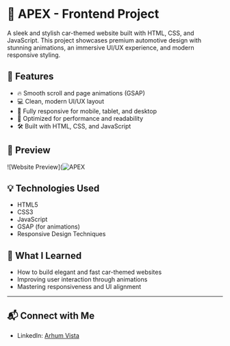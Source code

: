 # 🚗 APEX - Frontend Project

A sleek and stylish car-themed website built with HTML, CSS, and JavaScript. This project showcases premium automotive design with stunning animations, an immersive UI/UX experience, and modern responsive styling.

## 🌟 Features

- 🔥 Smooth scroll and page animations (GSAP)
- 💻 Clean, modern UI/UX layout
- 📱 Fully responsive for mobile, tablet, and desktop
- 🚀 Optimized for performance and readability
- 🛠️ Built with HTML, CSS, and JavaScript

## 📸 Preview

![Website Preview](![APEX](https://github.com/user-attachments/assets/cc924b15-7d1b-44fa-995f-fb41680bc6e9)

## 💡 Technologies Used

- HTML5
- CSS3
- JavaScript
- GSAP (for animations)
- Responsive Design Techniques

## 🧠 What I Learned

- How to build elegant and fast car-themed websites
- Improving user interaction through animations
- Mastering responsiveness and UI alignment

---

## 📬 Connect with Me

- LinkedIn: [Arhum Vista](https://www.linkedin.com/in/arhum-yasin-b79096332)


